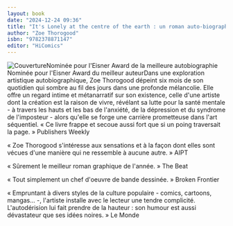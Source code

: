 ```yaml
---
layout: book
date: "2024-12-24 09:36"
title: "It's Lonely at the centre of the earth : un roman auto-biographique"
author: "Zoe Thorogood"
isbn: "9782378871147"
editor: "HiComics"
---
```

![Couverture](/img/9782378871147.jpeg)Nominée pour l'Eisner Award de la meilleure autobiographie Nominée pour l'Eisner Award du meilleur auteurDans une exploration artistique autobiographique, Zoe Thorogood dépeint six mois de son quotidien qui sombre au fil des jours dans une profonde mélancolie. Elle offre un regard intime et métanarratif sur son existence, celle d'une artiste dont la création est la raison de vivre, révélant sa lutte pour la santé mentale - à travers les hauts et les bas de l'anxiété, de la dépression et du syndrome de l'imposteur - alors qu'elle se forge une carrière prometteuse dans l'art séquentiel.
 « Ce livre frappe et secoue aussi fort que si un poing traversait la page. » Publishers Weekly 

« Zoe Thorogood s'intéresse aux sensations et à la façon dont elles sont vécues d'une manière qui ne ressemble à aucune autre. » AIPT

« Sûrement le meilleur roman graphique de l'année. » The Beat

« Tout simplement un chef d'oeuvre de bande dessinée. » Broken Frontier

« Empruntant à divers styles de la culture populaire - comics, cartoons, mangas... -, l'artiste installe avec le lecteur une tendre complicité. L'autodérision lui fait prendre de la hauteur : son humour est aussi dévastateur que ses idées noires. » Le Monde